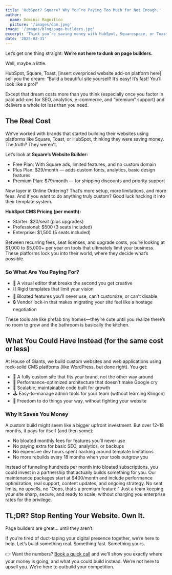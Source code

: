 ```yaml
---
title: 'HubSpot? Square? Why You’re Paying Too Much for Not Enough.'
author:
  name: Dominic Magnifico
  picture: '/images/dom.jpeg'
image: '/images/blog/page-builders.jpg'
excerpt: 'Think you’re saving money with HubSpot, Squarespace, or Toast? Think again. Those “easy” site builders come loaded with hidden fees, bloated features, and limitations that’ll cost you way more than a custom site ever would. We’re breaking down the real math behind page builders—and showing why owning your site (instead of renting it) is the smarter, scalable move.'
date: '2025-03-31'
---
```


Let’s get one thing straight: **We’re not here to dunk on page builders.**

Well, maybe a little.

HubSpot, Square, Toast, [insert overpriced website add-on platform here] sell you the dream: “Build a beautiful site yourself! It’s easy! It’s fast! You’ll look like a pro!”

Except that dream costs more than you think (especially once you factor in paid add-ons for SEO, analytics, e-commerce, and “premium” support) and delivers a whole lot less than you need.

## The Real Cost

We’ve worked with brands that started building their websites using platforms like Square, Toast, or HubSpot, thinking they were saving money. The truth? They weren’t.

Let’s look at **Square’s Website Builder:**

- Free Plan: With Square ads, limited features, and no custom domain
- Plus Plan: $29/month — adds custom fonts, analytics, basic design features
- Premium Plan: $79/month — for shipping discounts and priority support

Now layer in Online Ordering? That’s more setup, more limitations, and more fees. And if you want to do anything truly custom? Good luck hacking it into their template system.

**HubSpot CMS Pricing (per month):**

- Starter: $20/seat (plus upgrades)
- Professional: $500 (3 seats included)
- Enterprise: $1,500 (5 seats included)

Between recurring fees, seat licenses, and upgrade costs, you’re looking at $1,000 to $5,000+ per year on tools that ultimately limit your business. These platforms lock you into their world, where they decide what’s possible.

### So What Are You Paying For?

- 💸 A visual editor that breaks the second you get creative
- ⛓ Rigid templates that limit your vision
- 🚫 Bloated features you’ll never use, can’t customize, or can’t disable
- 🔒 Vendor lock-in that makes migrating your site feel like a hostage negotiation

These tools are like prefab tiny homes—they’re cute until you realize there’s no room to grow and the bathroom is basically the kitchen.

## What You Could Have Instead (for the same cost or less)

At House of Giants, we build custom websites and web applications using rock-solid CMS platforms (like WordPress, but done right). You get:

- 🔧 A fully custom site that fits your brand, not the other way around
- 🚀 Performance-optimized architecture that doesn’t make Google cry
- 🧠 Scalable, maintainable code built for growth
- 🕹 Easy-to-manage admin tools for your team (without learning Klingon)
- 🤘 Freedom to do things your way, without fighting your website

### Why It Saves You Money

A custom build might seem like a bigger upfront investment. But over 12–18 months, it pays for itself (and then some):

- No bloated monthly fees for features you’ll never use
- No paying extra for basic SEO, analytics, or backups
- No expensive dev hours spent hacking around template limitations
- No more rebuilds every 18 months when your tools outgrow you

Instead of funneling hundreds per month into bloated subscriptions, you could invest in a partnership that actually builds something for you. Our maintenance packages start at $400/month and include performance optimization, real support, content updates, and ongoing strategy. No seat limits, no upsells, no “Oops, that’s a premium feature.” Just a team keeping your site sharp, secure, and ready to scale, without charging you enterprise rates for the privilege.

## TL;DR? Stop Renting Your Website. Own It.

Page builders are great… until they aren’t.

If you’re tired of duct-taping your digital presence together, we’re here to help.
Let’s build something real. Something fast. Something yours.

👉 Want the numbers? [Book a quick call](https://houseofgiants.com/contact) and we’ll show you exactly where your money is going, and what you could build instead. We’re not here to upsell you. We’re here to outbuild your competition.
